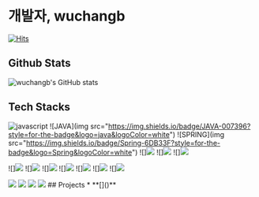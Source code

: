 # 개발자, wuchangb
[![Hits](https://hits.seeyoufarm.com/api/count/incr/badge.svg?url=https%3A%2F%2Fgithub.com%2Fwuchangb&count_bg=%2379C83D&title_bg=%23555555&icon=&icon_color=%23E7E7E7&title=hits&edge_flat=false)](https://hits.seeyoufarm.com)


## Github Stats
![wuchangb's GitHub stats](https://github-readme-stats.vercel.app/api?username=wuchangb)

## Tech Stacks
![javascript](https://img.shields.io/badge/JavaScript-323330?style=for-the-badge&logo=javascript&logoColor=F7DF1E)
![JAVA](img src="https://img.shields.io/badge/JAVA-007396?style=for-the-badge&logo=java&logoColor=white")
![SPRING](img src="https://img.shields.io/badge/Spring-6DB33F?style=for-the-badge&logo=Spring&logoColor=white")
![]<img src="https://img.shields.io/badge/oracle-F80000?style=for-the-badge&logo=oracle&logoColor=white">
![]<img src="https://img.shields.io/badge/mysql-4479A1?style=for-the-badge&logo=mysql&logoColor=white">
![]<img src="https://img.shields.io/badge/mariaDB-003545?style=for-the-badge&logo=mariaDB&logoColor=white">

![]<img src="https://img.shields.io/badge/javascript-F7DF1E?style=for-the-badge&logo=javascript&logoColor=black">
![]<img src="https://img.shields.io/badge/jquery-0769AD?style=for-the-badge&logo=jquery&logoColor=white">
![]<img src="https://img.shields.io/badge/react-61DAFB?style=for-the-badge&logo=react&logoColor=black">
![]<img src="https://img.shields.io/badge/vue.js-4FC08D?style=for-the-badge&logo=vue.js&logoColor=white">
![]<img src="https://img.shields.io/badge/html-E34F26?style=for-the-badge&logo=html5&logoColor=white">
![]<img src="https://img.shields.io/badge/css-1572B6?style=for-the-badge&logo=css3&logoColor=white">
![]<img src="https://img.shields.io/badge/bootstrap-7952B3?style=for-the-badge&logo=bootstrap&logoColor=white">

<img src="https://img.shields.io/badge/github-181717?style=for-the-badge&logo=github&logoColor=white">
<img src="https://img.shields.io/badge/linux-FCC624?style=for-the-badge&logo=linux&logoColor=black">
<img src="https://img.shields.io/badge/aws-232F3E?style=for-the-badge&logo=aws&logoColor=white">
<img src="https://img.shields.io/badge/apache tomcat-F8DC75?style=for-the-badge&logo=apachetomcat&logoColor=white">
## Projects
* **[]()**

